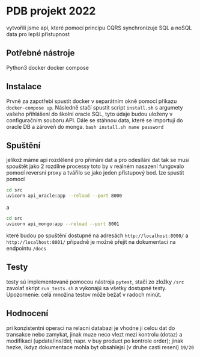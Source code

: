 # PDB projekt 2022

vytvořili jsme api, které pomocí principu CQRS synchronizuje SQL a noSQL data pro lepší přístupnost

## Potřebné nástroje

Python3
docker
docker compose

## Instalace

Prvně za zapotřebí spustit docker v separátním okně pomocí příkazu `docker-compose up`.
Následně stačí spustit script `install.sh` s argumety vašeho přihlášení do školní oracle SQL, tyto údaje budou uloženy v configuračním souboru API. Dále se stáhnou data, které se importují do oracle DB a zároveň do monga.
`bash install.sh name password`

## Spuštění

jelikož máme api rozdělené pro přímání dat a pro odesílání dat tak se musí spouštět jako 2 rozdílné processy toto by v reálném nasazení fungovalo pomocí reversní proxy a tvářilo se jako jeden přístupový bod.
lze spustit pomocí

```bash
cd src
uvicorn api_oracle:app --reload --port 8000
```

a

```bash
cd src
uvicorn api_mongo:app --reload --port 8001
```

které budou po spuštění dostupné na adresách `http://localhost:8000/` a `http://localhost:8001/` případně je možné přejít na dokumentaci na endpointu `/docs`

## Testy

testy sú implementované pomocou nástroja `pytest`, stačí zo zložky `/src` zavolať skript `run_tests.sh` a vykonajú sa všetky dostupné testy. Upozornenie: celá množina testov môže bežať v radoch minút.

## Hodnocení
pri konzistentni operaci na relacni databazi je vhodne ji celou dat do transakce nebo zamykat, jinak muze neco vlezt mezi kontrolu (dotaz) a modifikaci (update/ins/del; napr. v buy product po kontrole order); jinak hezke, ikdyz dokumentace mohla byt obsahlejsi (v druhe casti reseni)
`19/20`
